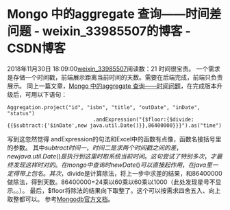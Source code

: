 # Mongo 中的aggregate 查询——时间差问题 - weixin_33985507的博客 - CSDN博客
2018年11月30日 18:09:00[weixin_33985507](https://me.csdn.net/weixin_33985507)阅读数：21
时间很宝贵。
一个需求是存储一个时间戳，前端展示距离当前时间的天数。需要在后端完成，前端只负责展示。
同上一篇文章，[Mongo 中的aggregate 查询——时间问题](https://www.jianshu.com/p/ff2a4ca85ac3)，在完成版本升级后，可用以下语句：
```
Aggregation.project("id", "isbn", "title", "outDate", "inDate", "status")
                            .andExpression("{$floor:{$divide:{{$subtract:{'$inDate',new java.util.Date()}},86400000}}}").as("time")
```
写到这忽然觉得 andExpression的句法和Excel中的函数有点像，函数名接括号里的参数。
其中$subtract{时间一，时间二}是求两个时间戳之间的差，new java.util.Date() 是执行到这里时取系统当前时间。这句尝试了特别多次，才最终发现这样时对的。在mongo中查询时new Date()可以直接起作用，在java里一定得带上包名。
其次，$divide是计算除法，将上一步中求差的结果，和86400000做除法，得到天数。86400000=24乘以60乘以60乘以1000（此处发现星号不显示。。）。
最后，$floor将除法的结果向下取整了。这个可以按需求四舍五入、向上取整都可以。
参考[Mongodb官方文档](https://docs.mongodb.com/manual/meta/aggregation-quick-reference/)。
